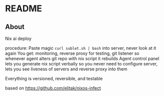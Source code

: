 # README

## About

Nix ai deploy

procedure:
Paste magic `curl sublet.sh | bash` into server, never look at it again
You get: monitoring, reverse proxy for testing, git listener so whenever agent alters git repo with nix script it rebuilds
Agent control panel lets you generate nix script verbally so you never need to configure server, lets you see liveness of servers and reverse proxy into them

Everything is versioned, reversible, and testable

based on https://github.com/elitak/nixos-infect
